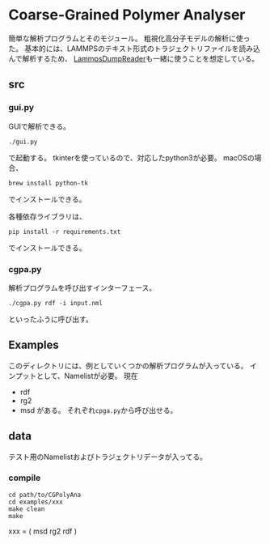 # Coarse-Grained Polymer Analyser
簡単な解析プログラムとそのモジュール。
粗視化高分子モデルの解析に使った。
基本的には、LAMMPSのテキスト形式のトラジェクトリファイルを読み込んで解析するため、
[LammpsDumpReader](git@github.com:gotoshota/LammpsDumpReader.git)も一緒に使うことを想定している。

## src
### gui.py
GUIで解析できる。
```
./gui.py
```
で起動する。
tkinterを使っているので、対応したpython3が必要。
macOSの場合、
```
brew install python-tk
```
でインストールできる。

各種依存ライブラリは、
```
pip install -r requirements.txt
```
でインストールできる。

### cgpa.py
解析プログラムを呼び出すインターフェース。
```
./cgpa.py rdf -i input.nml
```
といったふうに呼び出す。

## Examples
このディレクトリには、例としていくつかの解析プログラムが入っている。
インプットとして、Namelistが必要。
現在
- rdf
- rg2 
- msd 
がある。
それぞれ`cpga.py`から呼び出せる。

## data
テスト用のNamelistおよびトラジェクトリデータが入ってる。

### compile 
```
cd path/to/CGPolyAna
cd examples/xxx
make clean
make
```
xxx = ( msd rg2 rdf )
